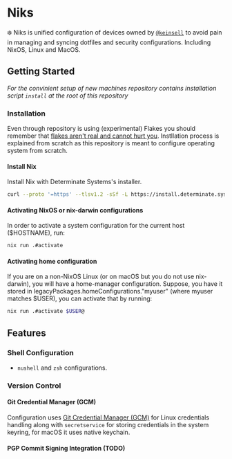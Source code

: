 # Niks

❄️ Niks is unified configuration of devices owned by [`@keinsell`](https://github.com/keinsell) to avoid pain in managing and syncing dotfiles and security configurations. Including NixOS, Linux and MacOS.

## Getting Started

*For the convinient setup of new machines repository contains installation script `install` at the root of this repository*

### Installation

Even through repository is using (experimental) Flakes you should remember that [flakes aren't real and cannot hurt you](https://jade.fyi/blog/flakes-arent-real/). Instllation process is explained from scratch as this repository is meant to configure operating system from scratch.

#### Install Nix

Install Nix with Determinate Systems's installer.

```bash
curl --proto '=https' --tlsv1.2 -sSf -L https://install.determinate.systems/nix | sh -s -- install --no-confirm --extra-conf "trusted-users = $(whoami)"
```

#### Activating NixOS or nix-darwin configurations

In order to activate a system configuration for the current host ($HOSTNAME), run:

```bash
nix run .#activate
```

#### Activating home configuration

If you are on a non-NixOS Linux (or on macOS but you do not use nix-darwin), you will have a home-manager configuration. Suppose, you have it stored in legacyPackages.homeConfigurations."myuser" (where myuser matches $USER), you can activate that by running:

```bash
nix run .#activate $USER@
```

## Features

### Shell Configuration

- `nushell` and `zsh` configurations.


### Version Control

#### Git Credential Manager (GCM)

Configuration uses [Git Credential Manager (GCM)](https://microsoft.github.io/Git-Credential-Manager-for-Windows/Docs/CredentialManager.html) for Linux credentials handling along with `secretservice` for storing credentials in the system keyring, for macOS it uses native keychain.

#### PGP Commit Signing Integration (TODO)
